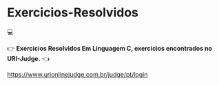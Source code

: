 # Exercicios-Resolvidos
 :computer:
 
 :point_right: **Exercicios Resolvidos Em Linguagem C, exercicios encontrados no URI-Judge.** :point_left:
 
 https://www.urionlinejudge.com.br/judge/pt/login
